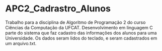 # APC2_Cadrastro_Alunos
Trabalho para a disciplina de Algoritmo de Programação 2 do curso Ciências da Computação da UFCAT.
Desenvolvimento em linguagem C parte do sistema que faz cadastro das informações dos alunos para uma Universidade. Os dados seram lidos do teclado, e seram cadastrados em um arquivo.txt.

